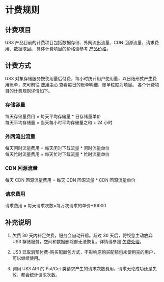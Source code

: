 
# 计费规则

## 计费项目

US3 产品目前的计费项目包括数据存储、外网流出流量、CDN 回源流量、请求费用、数据取回。
具体计费项目的价格请参考 [产品价格](/ufile/bill/billing)。

## 计费方式 

US3 对象存储服务按使用量后付费，每小时统计用户使用量，以日结形式产生费用账单，您可前往 [费用中心](https://accountv2.ucloud.cn/costcenter) 查看每日的账单明细，账单粒度为项目。
各个计费项目的计费规则详情如下。

### 存储容量

每天存储量费用 = 每天平均存储量 \* 日存储量单价  
每天平均存储量 = 当天每小时平均存储量之和 ÷ 24 小时       

### 外网流出流量

每天闲时流量费用 = 每天闲时下载流量 \* 闲时流量单价  
每天忙时流量费用 = 每天忙时下载流量 \* 忙时流量单价  

### CDN 回源流量

每天 CDN 回源流量费用 = 每天 CDN 回源流量 \* CDN 回源流量单价  

### 请求费用

请求费用 = 每天请求次数×每万次请求的单价÷10000

## 补充说明

1. 欠费 30 天内补足欠费，服务会自动开启。超过 30 天后，将视您主动放弃 US3 存储服务，空间和数据删除都无法恢复。详情请参照 [欠费处理](/ufile/bill/arrears)。

2. US3 已取消预付费-购买配额包方式，不影响原购买配额包未使用完的用户，可以继续使用。
3. 调用 US3 API 的 Put/Get 类请求产生的请求次数费用，请求无论成功还是失败，都会统计请求次数。
